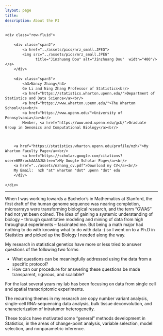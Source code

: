 ```yaml
---
layout: page
title: 
description: About the PI
---
```



<div class="container">

    <div class="row-fluid">
        
        <div class="span2">
            <a href="../assets/pics/nrz_small.JPEG">
            <img src="../assets/pics/nrz_small.JPEG"
                  title="Jinzhuang Dou" alt="Jinzhuang Dou"  width="400"/></a>
        </div>

        <div class="span5">
            <h3>Nancy Zhang</h3>
            Ge Li and Ning Zhang Professor of Statistics<br/>
            <a href="https://statistics.wharton.upenn.edu/">Department of Statistics and Data Science</a><br/>
            <a href="https://www.wharton.upenn.edu/">The Wharton School</a><br/>
            <a href="https://www.upenn.edu/">University of Pennsylvania</a><br/>
            Member, <a href="https://www.med.upenn.edu/gcb/">Graduate Group in Genomics and Computational Biology</a><br/>
            
<br/>
	   
 	    <a href="https://statistics.wharton.upenn.edu/profile/nzh/">My Wharton Faculty Page</a><br/>
            <a href="https://scholar.google.com/citations?user=6EErockAAAAJ&hl=en">My Google Scholar Page</a><br/>
	    <a href="../assets/nzhang_cv.pdf">Download my CV</a><br/>
	    My Email:  nzh "at" wharton "dot" upenn "dot" edu
        </div>

    </div>
</div>




<hr />

When I was working towards a Bachelor’s in Mathematics at Stanford, the first draft of the human genome sequence was nearing completion, microarrays were transforming biological research, and the term “GWAS” had not yet been coined.  The idea of gaining a systemic understanding of biology – through quantitative modeling and mining of data from high throughput experiments – fascinated me.  But being a math major had nothing to do with knowing what to do with data :) so I went on to a Ph.D in Statistics and picked up the Biology I needed along the way.  

My research in statistical genetics have more or less tried to answer questions of the following two forms:  

- What questions can be meaningfully addressed using the data from a specific protocol?
- How can our procedure for answering these questions be made transparent, rigorous, and scalable?  

For the last several years my lab has been focusing on data from single cell and spatial transcriptomic experiments. 

The recurring themes in my research are copy number variant analysis, single-cell RNA-sequencing data analysis, bulk tissue deconvolution, and characterization of intratumor heterogeneity.  

These topics have motivated some “general” methods development in Statistics, in the areas of change-point analysis, variable selection, model selection, and nonparametric inference.

